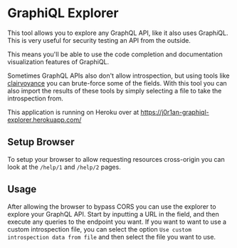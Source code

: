 # GraphiQL Explorer

This tool allows you to explore any GraphQL API, like it also uses Graph*i*QL. This is very useful for security testing an API from the outside.

This means you'll be able to use the code completion and documentation visualization features of GraphiQL.

Sometimes GraphQL APIs also don't allow introspection, but using tools like [clairvoyance](https://github.com/nikitastupin/clairvoyance) you can brute-force some of the fields. With this tool you can also import the results of these tools by simply selecting a file to take the introspection from.

This application is running on Heroku over at <https://j0r1an-graphiql-explorer.herokuapp.com/>

## Setup Browser

To setup your browser to allow requesting resources cross-origin you can look at the `/help/1` and `/help/2` pages.

## Usage

After allowing the browser to bypass CORS you can use the explorer to explore your GraphQL API. Start by inputting a URL in the field, and then execute any queries to the endpoint you want.
If you want to want to use a custom introspection file, you can select the option `Use custom introspection data from file` and then select the file you want to use.
